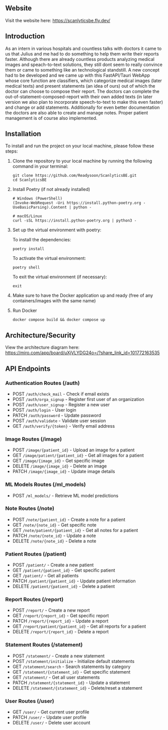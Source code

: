 ## Website

Visit the website here: https://scanlyticsbe.fly.dev/

## Introduction

As an intern in various hospitals and countless talks with doctors it came to us that Julius and me had to do something to help them write their reports faster. Although there are already countless products analyzing medical images and speach-to-text solutions, they still dont seem to really convince them or came to something like an technological standstill. A new concept had to be developed and we came up with this FastAPI/Tauri WebApp whose core function are classifiers, which categorize medical images (later medical texts) and present statements (an idea of ours) out of which the doctor can choose to compose their report. The doctors can complete the out-of-statement-composed-report with their own added texts (in later version we also plan to incorporate speech-to-text to make this even faster) and change or add statements. Additionally for even better documentation the doctors are also able to create and manage notes. Proper patient management is of course also implemented.

## Installation

To install and run the project on your local machine, please follow these steps:

1. Clone the repository to your local machine by running the following command in your terminal:

      ```
      git clone https://github.com/Readysoon/ScanlyticsBE.git
      cd ScanlyticsBE
   
      ```

2. Install Poetry (if not already installed)

      ```
      # Windows (PowerShell)
      (Invoke-WebRequest -Uri https://install.python-poetry.org -UseBasicParsing).Content | python -
      
      # macOS/Linux
      curl -sSL https://install.python-poetry.org | python3 -
      ```


2. Set up the virtual environment with poetry:
     
     To install the dependencies:

     ```
     poetry install
     ```

     To activate the virtual environment:

     ```
     poetry shell
     ```

     To exit the virtual environment (if necessary):

     ```
     exit
     ```

4. Make sure to have the Docker application up and ready (free of any containers/images with the same name)

5. Run Docker

     ```
     docker compose build && docker compose up
     
     ```

## Architecture/Security

View the architecture diagram here: https://miro.com/app/board/uXjVLYDG24o=/?share_link_id=101772163535

## API Endpoints

### Authentication Routes (/auth)
- POST `/auth/check_mail` - Check if email exists
- POST `/auth/orga_signup` - Register first user of an organization
- POST `/auth/user_signup` - Register a new user
- POST `/auth/login` - User login
- PATCH `/auth/password` - Update password
- POST `/auth/validate` - Validate user session
- GET `/auth/verify/{token}` - Verify email address

### Image Routes (/image)
- POST `/image/{patient_id}` - Upload an image for a patient
- GET `/image/patient/{patient_id}` - Get all images for a patient
- GET `/image/{image_id}` - Get specific image
- DELETE `/image/{image_id}` - Delete an image
- PATCH `/image/{image_id}` - Update image details

### ML Models Routes (/ml_models)
- POST `/ml_models/` - Retrieve ML model predictions

### Note Routes (/note)
- POST `/note/{patient_id}` - Create a note for a patient
- GET `/note/{note_id}` - Get specific note
- GET `/note/patient/{patient_id}` - Get all notes for a patient
- PATCH `/note/{note_id}` - Update a note
- DELETE `/note/{note_id}` - Delete a note

### Patient Routes (/patient)
- POST `/patient/` - Create a new patient
- GET `/patient/{patient_id}` - Get specific patient
- GET `/patient/` - Get all patients
- PATCH `/patient/{patient_id}` - Update patient information
- DELETE `/patient/{patient_id}` - Delete a patient

### Report Routes (/report)
- POST `/report/` - Create a new report
- GET `/report/{report_id}` - Get specific report
- PATCH `/report/{report_id}` - Update a report
- GET `/report/patient/{patient_id}` - Get all reports for a patient
- DELETE `/report/{report_id}` - Delete a report

### Statement Routes (/statement)
- POST `/statement/` - Create a new statement
- POST `/statement/initialize` - Initialize default statements
- GET `/statement/search` - Search statements by category
- GET `/statement/{statement_id}` - Get specific statement
- GET `/statement/` - Get all user statements
- PATCH `/statement/{statement_id}` - Update a statement
- DELETE `/statement/{statement_id}` - Delete/reset a statement

### User Routes (/user)
- GET `/user/` - Get current user profile
- PATCH `/user/` - Update user profile
- DELETE `/user/` - Delete user account


